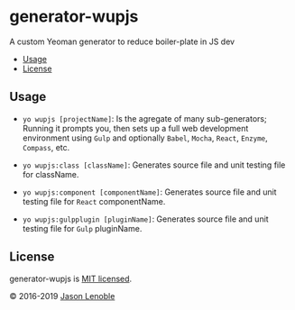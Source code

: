 # generator-wupjs

A custom Yeoman generator to reduce boiler-plate in JS dev

  * [Usage](#usage)
  * [License](#license)


## Usage

* `yo wupjs [projectName]`: Is the agregate of many sub-generators; Running it prompts you, then sets up a full web development environment using `Gulp` and optionally `Babel`, `Mocha`, `React`, `Enzyme`, `Compass`, etc.

* `yo wupjs:class [className]`: Generates source file and unit testing file for className.

* `yo wupjs:component [componentName]`: Generates source file and unit testing file for `React` componentName.

* `yo wupjs:gulpplugin [pluginName]`: Generates source file and unit testing file for `Gulp` pluginName.

## License

generator-wupjs is [MIT licensed](./LICENSE).

© 2016-2019 [Jason Lenoble](mailto:jason.lenoble@gmail.com)

